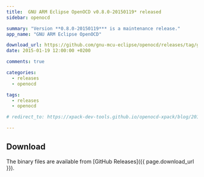 ```yaml
---
title:  GNU ARM Eclipse OpenOCD v0.8.0-20150119* released
sidebar: openocd

summary: "Version **0.8.0-20150119*** is a maintenance release."
app_name: "GNU ARM Eclipse OpenOCD"

download_url: https://github.com/gnu-mcu-eclipse/openocd/releases/tag/gae-0.8.0-20150119/
date: 2015-01-19 12:00:00 +0200

comments: true

categories:
  - releases
  - openocd

tags:
  - releases
  - openocd

# redirect_to: https://xpack-dev-tools.github.io/openocd-xpack/blog/2015/01/19/openocd-v0.8.0-20150119-released

---
```


## Download

The binary files are available from [GitHub Releases]({{ page.download_url }}).
